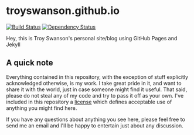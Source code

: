 # troyswanson.github.io

[![Build Status](https://travis-ci.org/troyswanson/troyswanson.github.io.svg?branch=master)](https://travis-ci.org/troyswanson/troyswanson.github.io)
[![Dependency Status](https://gemnasium.com/troyswanson/troyswanson.github.io.svg)](https://gemnasium.com/troyswanson/troyswanson.github.io)

Hey, this is Troy Swanson's personal site/blog using GitHub Pages and Jekyll

## A quick note

Everything contained in this repository, with the exception of stuff explicitly acknowledged otherwise, is my work. I take great pride in it, and want to share it with the world, just in case someone might find it useful. That said, please do not steal any of my code and try to pass it off as your own. I've included in this repository a [license](https://github.com/troyswanson/troyswanson.github.io/blob/master/LICENSE.md) which defines acceptable use of anything you might find here.

If you have any questions about anything you see here, please feel free to send me an email and I'll be happy to entertain just about any discussion.
